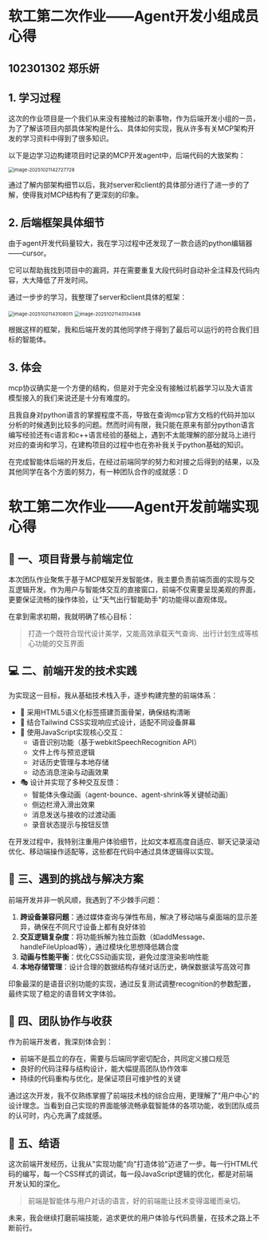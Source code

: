 # 软工第二次作业——Agent开发小组成员心得

## 102301302 郑乐妍

## 1. 学习过程

这次的作业项目是一个我们从来没有接触过的新事物，作为后端开发小组的一员，为了了解该项目内部具体架构是什么、具体如何实现，我从许多有关MCP架构开发的学习资料中得到了很多知识。

以下是边学习边构建项目时记录的MCP开发agent中，后端代码的大致架构：

<img src="C:\Users\49946\AppData\Roaming\Typora\typora-user-images\image-20251021142727728.png" alt="image-20251021142727728" style="zoom: 67%;" />

通过了解内部架构细节以后，我对server和client的具体部分进行了进一步的了解，使得我对MCP结构有了更深刻的印象。



## 2. 后端框架具体细节

由于agent开发代码量较大，我在学习过程中还发现了一款合适的python编辑器——cursor。

它可以帮助我找到项目中的漏洞，并在需要重复大段代码时自动补全注释及代码内容，大大降低了开发时间。

通过一步步的学习，我整理了server和client具体的框架：

<img src="C:\Users\49946\AppData\Roaming\Typora\typora-user-images\image-20251021143108011.png" alt="image-20251021143108011" style="zoom:67%;" />



<img src="C:\Users\49946\AppData\Roaming\Typora\typora-user-images\image-20251021143134348.png" alt="image-20251021143134348" style="zoom:67%;" />

根据这样的框架，我和后端开发的其他同学终于得到了最后可以运行的符合我们目标的智能体。



## 3. 体会

mcp协议确实是一个方便的结构，但是对于完全没有接触过机器学习以及大语言模型接入的我们来说还是十分有难度的。

且我自身对python语言的掌握程度不高，导致在查询mcp官方文档的代码并加以分析的时候遇到比较多的问题。然而时间有限，我只能在原来有部分python语言编写经验还有c语言和c++语言经验的基础上，遇到不太能理解的部分就马上进行对应的查询和学习，在建构项目的过程中也在弥补我关于python基础的知识。

在完成智能体后端的开发后，在经过前端同学的努力和对接之后得到的结果，以及其他同学在各个方面的努力，有一种团队合作的成就感：D


# 软工第二次作业——Agent开发前端实现心得

## 🎨 一、项目背景与前端定位

本次团队作业聚焦于基于MCP框架开发智能体，我主要负责前端页面的实现与交互逻辑开发。作为用户与智能体交互的直接窗口，前端不仅需要呈现美观的界面，更要保证流畅的操作体验，让"天气出行智能助手"的功能得以直观体现。

在拿到需求初期，我就明确了核心目标：
> 打造一个既符合现代设计美学，又能高效承载天气查询、出行计划生成等核心功能的交互界面

## 💻 二、前端开发的技术实践

为实现这一目标，我从基础技术栈入手，逐步构建完整的前端体系：

- 🔨 采用HTML5语义化标签搭建页面骨架，确保结构清晰
- 🎨 结合Tailwind CSS实现响应式设计，适配不同设备屏幕
- 🚀 使用JavaScript实现核心交互：
  - 语音识别功能（基于webkitSpeechRecognition API）
  - 文件上传与预览逻辑
  - 对话历史管理与本地存储
  - 动态消息渲染与动画效果
- 🎭 设计并实现了多种交互反馈：
  - 智能体头像动画（agent-bounce、agent-shrink等关键帧动画）
  - 侧边栏滑入滑出效果
  - 消息发送与接收的过渡动画
  - 录音状态提示与按钮反馈

在开发过程中，我特别注重用户体验细节，比如文本框高度自适应、聊天记录滚动优化、移动端操作适配等，这些都在代码中通过具体逻辑得以实现。

## 🧩 三、遇到的挑战与解决方案

前端开发并非一帆风顺，我遇到了不少棘手问题：

1. **跨设备兼容问题**：通过媒体查询与弹性布局，解决了移动端与桌面端的显示差异，确保在不同尺寸设备上都有良好体验
2. **交互逻辑复杂度**：将功能拆解为独立函数（如addMessage、handleFileUpload等），通过模块化思想降低耦合度
3. **动画与性能平衡**：优化CSS动画实现，避免过度渲染影响性能
4. **本地存储管理**：设计合理的数据结构存储对话历史，确保数据读写高效可靠

印象最深的是语音识别功能的实现，通过反复测试调整recognition的参数配置，最终实现了稳定的语音转文字体验。

## 🌟 四、团队协作与收获

作为前端开发者，我深刻体会到：

- 前端不是孤立的存在，需要与后端同学密切配合，共同定义接口规范
- 良好的代码注释与结构设计，能大幅提高团队协作效率
- 持续的代码重构与优化，是保证项目可维护性的关键

通过这次开发，我不仅熟练掌握了前端技术栈的综合应用，更理解了"用户中心"的设计理念。当看到自己实现的界面能够流畅承载智能体的各项功能，收到团队成员的认可时，内心充满了成就感。

## 🚀 五、结语

这次前端开发经历，让我从"实现功能"向"打造体验"迈进了一步。每一行HTML代码的编写，每一个CSS样式的调试，每一段JavaScript逻辑的优化，都是对前端开发认知的深化。

> 前端是智能体与用户对话的语言，好的前端能让技术变得温暖而亲切。

未来，我会继续打磨前端技能，追求更优的用户体验与代码质量，在技术之路上不断前行。
